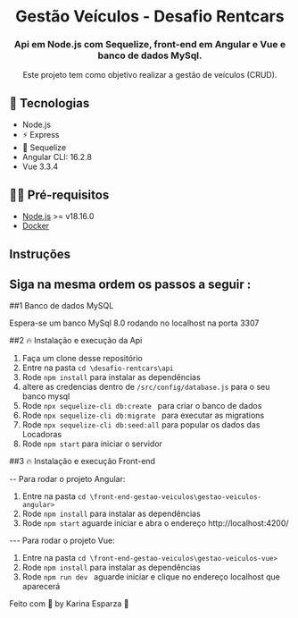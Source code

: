 <h1 align="center">
 Gestão Veículos - Desafio Rentcars
</h1>

<h3 align="center">
  Api em Node.js com Sequelize, front-end em Angular e Vue e banco de dados MySql.
</h3>

<p align="center">Este projeto tem como objetivo realizar a gestão de veículos (CRUD).
</p>

## 🚀 Tecnologias

- Node.js
- ⚡ Express
- 💾 Sequelize
- Angular CLI: 16.2.8
- Vue 3.3.4
  
## ✋🏻 Pré-requisitos

- [Node.js](https://nodejs.org/en/) >= v18.16.0
- [Docker](https://www.docker.com/get-started/)

## Instruções

## Siga na mesma ordem os passos a seguir :

##1 Banco de dados MySQL

Espera-se um banco MySql 8.0 rodando no localhost na porta 3307

##2 🔥 Instalação e execução da Api

1. Faça um clone desse repositório
2. Entre na pasta `cd \desafio-rentcars\api`
3. Rode `npm install` para instalar as dependências
4. altere as credencias dentro de  `/src/config/database.js` para o seu banco mysql
5. Rode `npx sequelize-cli db:create ` para criar o banco de dados
6. Rode `npx sequelize-cli db:migrate ` para executar as migrations
7. Rode `npx sequelize-cli db:seed:all` para popular os dados das Locadoras
8. Rode `npm start` para iniciar o servidor

##3 🔥 Instalação e execução Front-end

-- Para rodar o projeto Angular: 

1. Entre na pasta `cd \front-end-gestao-veiculos\gestao-veiculos-angular>`
2. Rode `npm install` para instalar as dependências
3. Rode `npm start` aguarde iniciar e abra o endereço http://localhost:4200/

--- Para rodar o projeto Vue: 

1. Entre na pasta `cd \front-end-gestao-veiculos\gestao-veiculos-vue>`
2. Rode `npm install` para instalar as dependências
3. Rode `npm run dev ` aguarde iniciar e clique no endereço localhost que aparecerá

Feito com 💖 by Karina Esparza 👋
